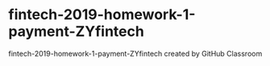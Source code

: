 # fintech-2019-homework-1-payment-ZYfintech
fintech-2019-homework-1-payment-ZYfintech created by GitHub Classroom
